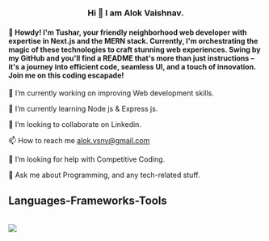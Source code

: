 
<h3 align="center">
   Hi 👋 I am Alok Vaishnav.
</h3>

<h4>👋 Howdy! I'm Tushar, your friendly neighborhood web developer with expertise in Next.js and the MERN stack. Currently, I'm orchestrating the magic of these technologies to craft stunning web experiences. Swing by my GitHub and you'll find a README that's more than just instructions – it's a journey into efficient code, seamless UI, and a touch of innovation. Join me on this coding escapade!</h4>
                       
 🔭 I’m currently working on improving Web development skills.
 
 🌱 I’m currently learning Node js & Express js.
 
👯 I’m looking to collaborate on Linkedin.

📫 How to reach me alok.vsnv@gmail.com

🤔 I’m looking for help with Competitive Coding.

 💬 Ask me about Programming, and any tech-related stuff.
 

</div>


<h2 > Languages-Frameworks-Tools </h2>

<br/>

<div >
    <img src="https://skillicons.dev/icons?i=mongodb,express,react,nodejs,redux,graphql,git,github,html,css,javascript,php,docker" /><br>
</div>





